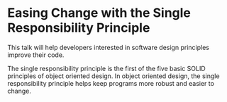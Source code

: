 # Easing Change with the Single Responsibility Principle

This talk will help developers interested in software design principles improve
their code.

The single responsibility principle is the first of the five basic SOLID
principles of object oriented design. In object oriented design, the single
responsibility principle helps keep programs more robust and easier to change.
